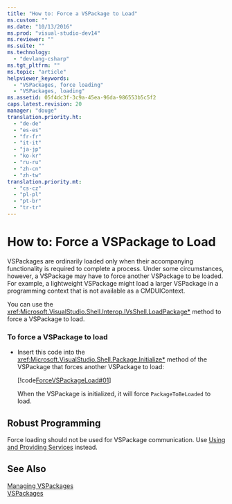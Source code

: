```yaml
---
title: "How to: Force a VSPackage to Load"
ms.custom: ""
ms.date: "10/13/2016"
ms.prod: "visual-studio-dev14"
ms.reviewer: ""
ms.suite: ""
ms.technology: 
  - "devlang-csharp"
ms.tgt_pltfrm: ""
ms.topic: "article"
helpviewer_keywords: 
  - "VSPackages, force loading"
  - "VSPackages, loading"
ms.assetid: 05f4dc3f-3c9a-45ea-96da-986553b5c5f2
caps.latest.revision: 20
manager: "douge"
translation.priority.ht: 
  - "de-de"
  - "es-es"
  - "fr-fr"
  - "it-it"
  - "ja-jp"
  - "ko-kr"
  - "ru-ru"
  - "zh-cn"
  - "zh-tw"
translation.priority.mt: 
  - "cs-cz"
  - "pl-pl"
  - "pt-br"
  - "tr-tr"
---
```

# How to: Force a VSPackage to Load
VSPackages are ordinarily loaded only when their accompanying functionality is required to complete a process. Under some circumstances, however, a VSPackage may have to force another VSPackage to be loaded. For example, a lightweight VSPackage might load a larger VSPackage in a programming context that is not available as a CMDUIContext.  
  
 You can use the <xref:Microsoft.VisualStudio.Shell.Interop.IVsShell.LoadPackage*> method to force a VSPackage to load.  
  
### To force a VSPackage to load  
  
-   Insert this code into the <xref:Microsoft.VisualStudio.Shell.Package.Initialize*> method of the VSPackage that forces another VSPackage to load:  
  
     [!code[ForceVSPackageLoad#01](../misc/codesnippet/CSharp/how-to--force-a-vspackage-to-load_1.cs)]  
  
     When the VSPackage is initialized, it will force `PackageToBeLoaded` to load.  
  
## Robust Programming  
 Force loading should not be used for VSPackage communication. Use [Using and Providing Services](../extensibility/using-and-providing-services.md) instead.  
  
## See Also  
 [Managing VSPackages](../extensibility/managing-vspackages.md)   
 [VSPackages](../extensibility/vspackages.md)